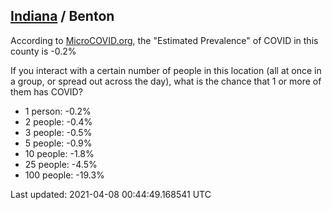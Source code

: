 
## [Indiana](/united-states/indiana) / Benton

According to [MicroCOVID.org](http://microcovid.org),
the "Estimated Prevalence" of COVID in this county is -0.2%

If you interact with a certain number of people in this location
(all at once in a group, or spread out across the day), what is the chance that
1 or more of them has COVID?

- 1 person: -0.2%
- 2 people: -0.4%
- 3 people: -0.5%
- 5 people: -0.9%
- 10 people: -1.8%
- 25 people: -4.5%
- 100 people: -19.3%

Last updated: 2021-04-08 00:44:49.168541 UTC
